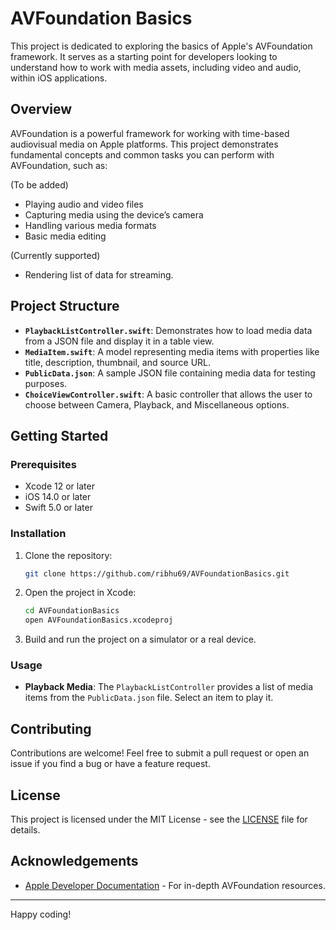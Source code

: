 # AVFoundation Basics

This project is dedicated to exploring the basics of Apple's AVFoundation framework. It serves as a starting point for developers looking to understand how to work with media assets, including video and audio, within iOS applications.

## Overview

AVFoundation is a powerful framework for working with time-based audiovisual media on Apple platforms. This project demonstrates fundamental concepts and common tasks you can perform with AVFoundation, such as:

(To be added)
- Playing audio and video files
- Capturing media using the device’s camera
- Handling various media formats
- Basic media editing

(Currently supported)
- Rendering list of data for streaming.

## Project Structure

- **`PlaybackListController.swift`**: Demonstrates how to load media data from a JSON file and display it in a table view.
- **`MediaItem.swift`**: A model representing media items with properties like title, description, thumbnail, and source URL.
- **`PublicData.json`**: A sample JSON file containing media data for testing purposes.
- **`ChoiceViewController.swift`**: A basic controller that allows the user to choose between Camera, Playback, and Miscellaneous options.

## Getting Started

### Prerequisites

- Xcode 12 or later
- iOS 14.0 or later
- Swift 5.0 or later

### Installation

1. Clone the repository:

    ```bash
    git clone https://github.com/ribhu69/AVFoundationBasics.git
    ```

2. Open the project in Xcode:

    ```bash
    cd AVFoundationBasics
    open AVFoundationBasics.xcodeproj
    ```

3. Build and run the project on a simulator or a real device.

### Usage

- **Playback Media**: The `PlaybackListController` provides a list of media items from the `PublicData.json` file. Select an item to play it.

## Contributing

Contributions are welcome! Feel free to submit a pull request or open an issue if you find a bug or have a feature request.

## License

This project is licensed under the MIT License - see the [LICENSE](LICENSE) file for details.

## Acknowledgements

- [Apple Developer Documentation](https://developer.apple.com/documentation/avfoundation) - For in-depth AVFoundation resources.

---

Happy coding!

